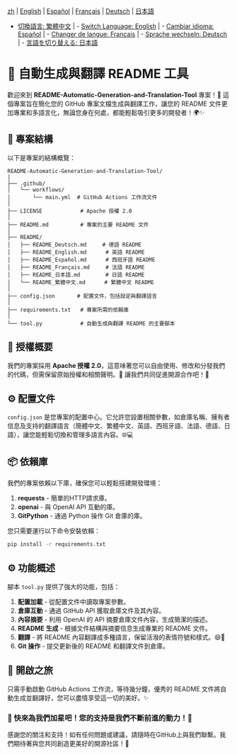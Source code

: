 [zh](/README.md) | [English](/README/README_en.md) | [Español](/README/README_es.md) | [Français](/README/README_fr.md) | [Deutsch](/README/README_de.md) | [日本語](/README/README_ja.md)

- [切換語言: 繁體中文](/README/README_繁体中文.md) | - [Switch Language: English](/README/README_English.md) | - [Cambiar idioma: Español](/README/README_Español.md) | - [Changer de langue: Français](/README/README_Français.md) | - [Sprache wechseln: Deutsch](/README/README_Deutsch.md) | - [言語を切り替える: 日本語](/README/README_日本語.md)

# 🤖 自動生成與翻譯 README 工具

歡迎來到 **README-Automatic-Generation-and-Translation-Tool** 專案！🎉 這個專案旨在簡化您的 GitHub 專案文檔生成與翻譯工作，讓您的 README 文件更加專業和多語言化，無論您身在何處，都能輕鬆吸引更多的開發者！🌍✨

## 🚀 專案結構

以下是專案的結構概覽：

```
README-Automatic-Generation-and-Translation-Tool/
│
├── .github/
│   └── workflows/
│       └── main.yml  # GitHub Actions 工作流文件
│
├── LICENSE            # Apache 授權 2.0
│
├── README.md          # 專案的主要 README 文件
│
├── README/
│   ├── README_Deutsch.md     # 德語 README 
│   ├── README_English.md      # 英語 README 
│   ├── README_Español.md      # 西班牙語 README 
│   ├── README_Français.md     # 法語 README 
│   ├── README_日本語.md        # 日語 README 
│   └── README_繁體中文.md      # 繁體中文 README 
│
├── config.json       # 配置文件，包括設定與翻譯語言
│
├── requirements.txt   # 專案所需的依賴庫
│
└── tool.py            # 自動生成與翻譯 README 的主要腳本
```

## 📜 授權概要

我們的專案採用 **Apache 授權 2.0**，這意味著您可以自由使用、修改和分發我們的代碼，但需保留原始授權和相關聲明。📝 讓我們共同促進開源合作吧！💪

## ⚙️ 配置文件

`config.json` 是您專案的配置中心。它允許您設置相關參數，如倉庫名稱、擁有者信息及支持的翻譯語言（簡體中文、繁體中文、英語、西班牙語、法語、德語、日語），讓您能輕鬆切換和管理多語言內容。🌐💻

## 📦 依賴庫

我們的專案依賴以下庫，確保您可以輕鬆搭建開發環境：

1. **requests** - 簡單的HTTP請求庫。
2. **openai** - 與 OpenAI API 互動的庫。
3. **GitPython** - 通過 Python 操作 Git 倉庫的庫。

您只需要運行以下命令安裝依賴：

```bash
pip install -r requirements.txt
```

## ⚙️ 功能概述

腳本 `tool.py` 提供了強大的功能，包括：

1. **配置加載** - 從配置文件中讀取專案參數。
2. **倉庫互動** - 通過 GitHub API 獲取倉庫文件及其內容。
3. **內容摘要** - 利用 OpenAI 的 API 摘要倉庫文件內容，生成簡潔的描述。
4. **README 生成** - 根據文件結構與摘要信息生成專業的 README 文件。
5. **翻譯** - 將 README 內容翻譯成多種語言，保留活潑的表情符號和樣式。😄🎨
6. **Git 操作** - 提交更新後的 README 和翻譯文件到倉庫。

## 🚀 開啟之旅

只需手動啟動 GitHub Actions 工作流，等待幾分鐘，優秀的 README 文件將自動生成並翻譯好，您可以盡情享受這一切的美好。✨

### 🌟 快來為我們加星吧！您的支持是我們不斷前進的動力！💖

感謝您的關注和支持！如有任何問題或建議，請隨時在GitHub上與我們聯繫。我們期待著與您共同創造更美好的開源社區！🤝